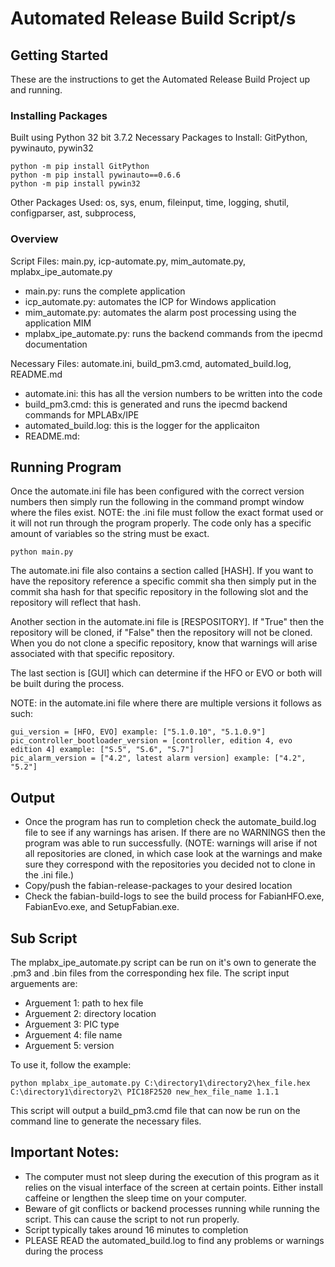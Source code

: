 # Automated Release Build Script/s

## Getting Started
These are the instructions to get the Automated Release Build Project up and running.

### Installing Packages
Built using Python 32 bit 3.7.2
Necessary Packages to Install: GitPython, pywinauto, pywin32
```
python -m pip install GitPython
python -m pip install pywinauto==0.6.6
python -m pip install pywin32
```

Other Packages Used: os, sys, enum, fileinput, time, logging, shutil, configparser, ast, subprocess, 

### Overview
Script Files: main.py, icp-automate.py, mim_automate.py, mplabx_ipe_automate.py
* main.py: runs the complete application
* icp_automate.py: automates the ICP for Windows application 
* mim_automate.py: automates the alarm post processing using the application MIM
* mplabx_ipe_automate.py: runs the backend commands from the ipecmd documentation

Necessary Files: automate.ini, build_pm3.cmd, automated_build.log, README.md
* automate.ini: this has all the version numbers to be written into the code
* build_pm3.cmd: this is generated and runs the ipecmd backend commands for MPLABx/IPE
* automated_build.log: this is the logger for the applicaiton
* README.md:

## Running Program
Once the automate.ini file has been configured with the correct version numbers then simply run the following in the command prompt window where the files exist. NOTE: the .ini file must follow the exact format used or it will not run through the program properly. The code only has a specific amount of variables so the string must be exact.
```
python main.py
```

The automate.ini file also contains a section called [HASH]. If you want to have the repository reference a specific commit sha then simply put in the commit sha hash for that specific repository in the following slot and the repository will reflect that hash.

Another section in the automate.ini file is [RESPOSITORY]. If "True" then the repository will be cloned, if "False" then the repository will not be cloned. When you do not clone a specific repository, know that warnings will arise associated with that specific repository.

The last section is [GUI] which can determine if the HFO or EVO or both will be built during the process.

NOTE: in the automate.ini file where there are multiple versions it follows as such:
```
gui_version = [HFO, EVO] example: ["5.1.0.10", "5.1.0.9"]
pic_controller_bootloader_version = [controller, edition 4, evo edition 4] example: ["S.5", "S.6", "S.7"]
pic_alarm_version = ["4.2", latest alarm version] example: ["4.2", "5.2"]
```

## Output
* Once the program has run to completion check the automate_build.log file to see if any warnings has arisen. If there are no WARNINGS then the program was able to run successfully. (NOTE: warnings will arise if not all repositories are cloned, in which case look at the warnings and make sure they correspond with the repositories you decided not to clone in the .ini file.)
* Copy/push the fabian-release-packages to your desired location
* Check the fabian-build-logs to see the build process for FabianHFO.exe, FabianEvo.exe, and SetupFabian.exe.

## Sub Script
The mplabx_ipe_automate.py script can be run on it's own to generate the .pm3 and .bin files from the corresponding hex file. The script input arguements are:
* Arguement 1: path to hex file
* Arguement 2: directory location
* Arguement 3: PIC type
* Arguement 4: file name
* Arguement 5: version 

To use it, follow the example:
```
python mplabx_ipe_automate.py C:\directory1\directory2\hex_file.hex C:\directory1\directory2\ PIC18F2520 new_hex_file_name 1.1.1
```

This script will output a build_pm3.cmd file that can now be run on the command line to generate the necessary files.

## Important Notes:
* The computer must not sleep during the execution of this program as it relies on the visual interface of the screen at certain points. Either install caffeine or lengthen the sleep time on your computer.
* Beware of git conflicts or backend processes running while running the script. This can cause the script to not run properly.
* Script typically takes around 16 minutes to completion
* PLEASE READ the automated_build.log to find any problems or warnings during the process
